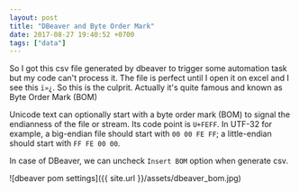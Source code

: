 ```yaml
---
layout: post
title: "DBeaver and Byte Order Mark"
date: 2017-08-27 19:40:52 +0700
tags: ["data"]
---
```

So I got this csv file generated by dbeaver to trigger some automation task but my code can't process it.
The file is perfect until I open it on excel and I see this `ï»¿`. So this is the culprit. Actually it's quite famous and known as Byte Order Mark (BOM)

Unicode text can optionally start with a byte order mark (BOM) to signal the endianness of the file or stream. Its code point is `U+FEFF`. In UTF-32 for example, a big-endian file should start with `00 00 FE FF`; a little-endian should start with `FF FE 00 00`.

In case of DBeaver, we can uncheck `Insert BOM` option when generate csv.

![dbeaver pom settings]({{ site.url }}/assets/dbeaver_bom.jpg)
